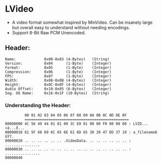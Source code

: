 # LVideo
- A video format somewhat inspired by MinVideo. Can be insanely large but overall easy to understand without needing encodings.
- Support 8-Bit Raw PCM Unencoded.
## Header:
```
Name:             0x00-0x03 (4-Bytes)   (String)
Version:          0x04      (1-Byte)    (Integer)
Format:           0x05      (1-Byte)    (Integer)
Compression:      0x06      (1-Byte)    (Integer)
FPS:              0x07      (1-Byte)    (Integer)
Width:            0x08-0x0B (4-Bytes)   (Integer)
Height:           0x0C-0x0F (4-Bytes)   (Integer)
Audio Offset:     0x10-0x05 (6-Bytes)   (Integer)
Seg. OG Name:     0x16-0x1F (10-Bytes)  (String)
```
### Understanding the Header:
```
         00 01 02 03 04 05 06 07 08 09 0A 0B 0C 0D 0E 0F
         ================================================
00000000 4C 56 49 44 01 01 00 3C E0 01 00 00 F0 00 00 00 : LVID...<à...ð...
00000010 61 5F 66 69 6C 65 6E 61 6D 65 38 20 47 DD 37 10 : a_filename8 GÝ7.
00000020 .. .. .. .. .. .. .VideoData. .. .. .. .. .. .. : ................
00000030 .. .. .. .. .. .. .. .. .. .. .. .. .. .. .. .. : ................
00000040 
```
